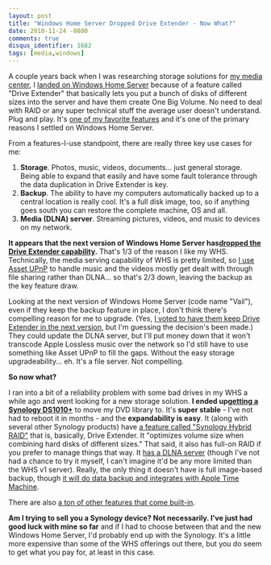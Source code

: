 ```yaml
---
layout: post
title: "Windows Home Server Dropped Drive Extender - Now What?"
date: 2010-11-24 -0800
comments: true
disqus_identifier: 1682
tags: [media,windows]
---
```

A couple years back when I was researching storage solutions for [my
media
center](/archive/2008/09/30/overview-of-my-media-center-solution.aspx),
I [landed on Windows Home
Server](/archive/2008/08/25/windows-home-server-first-impressions.aspx)
because of a feature called "Drive Extender" that basically lets you put
a bunch of disks of different sizes into the server and have them create
One Big Volume. No need to deal with RAID or any super technical stuff
the average user doesn't understand. Plug and play. It's [one of my
favorite
features](/archive/2009/10/26/one-year-retrospective-with-windows-home-server.aspx)
and it's one of the primary reasons I settled on Windows Home Server.

From a features-I-use standpoint, there are really three key use cases
for me:

1.  **Storage**. Photos, music, videos, documents... just general
    storage. Being able to expand that easily and have some fault
    tolerance through the data duplication in Drive Extender is key.
2.  **Backup**. The ability to have my computers automatically backed up
    to a central location is really cool. It's a full disk image, too,
    so if anything goes south you can restore the complete machine, OS
    and all.
3.  **Media (DLNA) server**. Streaming pictures, videos, and music to
    devices on my network.

**It appears that the next version of Windows Home Server
has**[**dropped the Drive Extender
capability**](http://www.mediasmartserver.net/2010/11/23/microsoft-announces-removal-of-drive-extender-from-windows-home-server/)**.**
That's 1/3 of the reason I like my WHS. Technically, the media serving
capability of WHS is pretty limited, so [I use Asset
UPnP](/archive/2009/08/11/stream-more-music-from-windows-home-server-with-asset-upnp.aspx)
to handle music and the videos mostly get dealt with through file
sharing rather than DLNA... so that's 2/3 down, leaving the backup as
the key feature draw.

Looking at the next version of Windows Home Server (code name "Vail"),
even if they keep the backup feature in place, I don't think there's
compelling reason for me to upgrade. (Yes, [I voted to have them keep
Drive Extender in the next
version](https://connect.microsoft.com/WindowsHomeServer/feedback/details/624029/add-drive-extender-back-to-vail?wa=wsignin1.0),
but I'm guessing the decision's been made.) They could update the DLNA
server, but I'll put money down that it won't transcode Apple Lossless
music over the network so I'd still have to use something like Asset
UPnP to fill the gaps. Without the easy storage upgradeability... eh.
It's a file server. Not compelling.

**So now what?**

I ran into a bit of a reliability problem with some bad drives in my WHS
a while ago and went looking for a new storage solution. **I ended
up**[**getting a Synology
DS1010+**](/archive/2010/05/20/moving-to-a-synology-ds1010.aspx) to move
my DVD library to. It's **super stable** - I've not had to reboot it in
months - and the **expandability is easy**. It (along with several other
Synology products) have [a feature called "Synology Hybrid
RAID"](http://www.synology.com/us/products/features/Volume_Management.php)
that is, basically, Drive Extender. It "optimizes volume size when
combining hard disks of different sizes." That said, it also has full-on
RAID if you prefer to manage things that way. It [has a DLNA
server](http://www.synology.com/us/products/features/DLNA.php) (though
I've not had a chance to try it myself, I can't imagine it'd be any more
limited than the WHS v1 server). Really, the only thing it doesn't have
is full image-based backup, though [it will do data backup and
integrates with Apple Time
Machine](http://www.synology.com/us/products/features/backup_desktop.php).

There are also [a ton of other features that come
built-in](http://www.synology.com/us/products/features/index.php).

**Am I trying to sell you a Synology device? Not necessarily. I've just
had good luck with mine so far** and if I had to choose between that and
the new Windows Home Server, I'd probably end up with the Synology. It's
a little more expensive than some of the WHS offerings out there, but
you do seem to get what you pay for, at least in this case.

